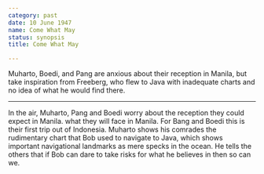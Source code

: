 ```yaml
---
category: past
date: 10 June 1947
name: Come What May
status: synopsis
title: Come What May

---
```

Muharto, Boedi, and Pang are anxious about their reception in Manila, but take inspiration from Freeberg, who flew to Java with inadequate charts and no idea of what he would find there.

------

In the air, Muharto, Pang and Boedi worry about the reception they could expect in Manila.  what they will face in Manila. For Bang and Boedi this is their first trip out of Indonesia. Muharto shows his comrades the rudimentary chart that Bob used to navigate to Java, which shows important navigational landmarks as mere specks in the ocean. He tells the others that if Bob can dare to take risks for what he believes in then so can we. 